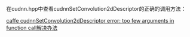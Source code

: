 在cudnn.hpp中查看cudnnSetConvolution2dDescriptor的正确的调用方法：

[caffe cudnnSetConvolution2dDescriptor error: too few arguments in function call解决办法](https://blog.csdn.net/roach_zfq/article/details/78505815)
